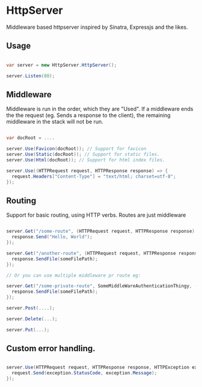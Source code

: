 HttpServer
==========

Middleware based httpserver inspired by Sinatra, Expressjs and the likes.


## Usage

```csharp

var server = new HttpServer.HttpServer();

server.Listen(80);

```

## Middleware
Middleware is run in the order, which they are "Used". If a middleware ends the the request (eg. Sends a response to the client), the remaining middleware in the stack will not be run.

```csharp

var docRoot = ....

server.Use(Favicon(docRoot)); // Support for favicon
server.Use(Static(docRoot)); // Support for static files.
server.Use(Html(docRoot)); // Support for html index files.

server.Use((HTTPRequest request, HTTPResponse response) => {
  request.Headers["Content-Type"] = "text/html; charset=utf-8";
});

```


## Routing
Support for basic routing, using HTTP verbs. Routes are just middleware

```csharp

server.Get("/some-route", (HTTPRequest request, HTTPResponse response) => {
  response.Send("Hello, World"); 
});

server.Get("/another-route", (HTTPRequest request, HTTPResponse response) => {
  response.SendFile(someFilePath);
});

// Or you can use multiple middleware pr route eg:

server.Get("/some-private-route", SomeMiddleWareAuthenticationThingy, (HTTPRequest request, HTTPResponse response) => {
  response.SendFile(someFilePath);
});

server.Post(....);

server.Delete(...);

server.Put(...);


```

## Custom error handling.

```csharp

server.Use(HTTPRequest request, HTTPResponse response, HTTPException exception) => {
  request.Send(exception.StatusCode, exception.Message);
});

```
